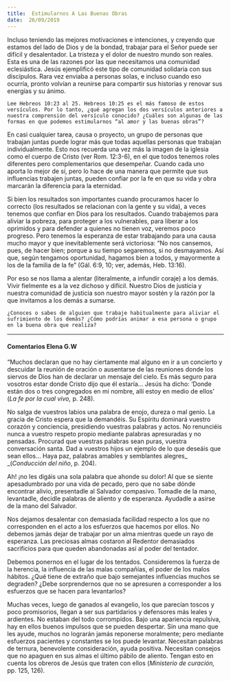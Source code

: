 ```yaml
---
title:  Estimularnos A Las Buenas Obras
date:  26/09/2019
---
```


Incluso teniendo las mejores motivaciones e intenciones, y creyendo que estamos del lado de Dios y de la bondad, trabajar para el Señor puede ser difícil y desalentador. La tristeza y el dolor de nuestro mundo son reales. Esta es una de las razones por las que necesitamos una comunidad eclesiástica. Jesús ejemplificó este tipo de comunidad solidaria con sus discípulos. Rara vez enviaba a personas solas, e incluso cuando eso ocurría, pronto volvían a reunirse para compartir sus historias y renovar sus energías y su ánimo.

`Lee Hebreos 10:23 al 25. Hebreos 10:25 es el más famoso de estos versículos. Por lo tanto, ¿qué agregan los dos versículos anteriores a nuestra comprensión del versículo conocido? ¿Cuáles son algunas de las formas en que podemos estimularnos “al amor y las buenas obras”?`

En casi cualquier tarea, causa o proyecto, un grupo de personas que trabajan juntas puede lograr más que todas aquellas personas que trabajan individualmente. Esto nos recuerda una vez más la imagen de la iglesia como el cuerpo de Cristo (ver Rom. 12:3-6), en el que todos tenemos roles diferentes pero complementarios que desempeñar. Cuando cada uno aporta lo mejor de sí, pero lo hace de una manera que permite que sus influencias trabajen juntas, pueden confiar por la fe en que su vida y obra marcarán la diferencia para la eternidad.

Si bien los resultados son importantes cuando procuramos hacer lo correcto (los resultados se relacionan con la gente y su vida), a veces tenemos que confiar en Dios para los resultados. Cuando trabajemos para aliviar la pobreza, para proteger a los vulnerables, para liberar a los oprimidos y para defender a quienes no tienen voz, veremos poco progreso. Pero tenemos la esperanza de estar trabajando para una causa mucho mayor y que inevitablemente será victoriosa: “No nos cansemos, pues, de hacer bien; porque a su tiempo segaremos, si no desmayamos. Así que, según tengamos oportunidad, hagamos bien a todos, y mayormente a los de la familia de la fe” (Gál. 6:9, 10; ver, además, Heb. 13:16).

Por eso se nos llama a alentar (literalmente, a infundir coraje) a los demás. Vivir fielmente es a la vez dichoso y difícil. Nuestro Dios de justicia y nuestra comunidad de justicia son nuestro mayor sostén y la razón por la que invitamos a los demás a sumarse.

`¿Conoces o sabes de alguien que trabaje habitualmente para aliviar el sufrimiento de los demás? ¿Cómo podrías animar a esa persona o grupo en la buena obra que realiza?`

---

#### Comentarios Elena G.W

“Muchos declaran que no hay ciertamente mal alguno en ir a un concierto y descuidar la reunión de oración o ausentarse de las reuniones donde los siervos de Dios han de declarar un mensaje del cielo. Es más seguro para vosotros estar donde Cristo dijo que él estaría… Jesús ha dicho: ‘Donde están dos o tres congregados en mi nombre, allí estoy en medio de ellos’ (_La fe por la cual vivo,_ p. 248).

No salga de vuestros labios una palabra de enojo, dureza o mal genio. La gracia de Cristo espera que la demandéis. Su Espíritu dominará vuestro corazón y conciencia, presidiendo vuestras palabras y actos. No renunciéis nunca a vuestro respeto propio mediante palabras apresuradas y no pensadas. Procurad que vuestras palabras sean puras, vuestra conversación santa. Dad a vuestros hijos un ejemplo de lo que deseáis que sean ellos… Haya paz, palabras amables y semblantes alegres_ _(_Conducción del niño_, p. 204).

Ah! ¡no les digáis una sola palabra que ahonde su dolor! Al que se siente apesadumbrado por una vida de pecado, pero que no sabe dónde encontrar alivio, presentadle al Salvador compasivo. Tomadle de la mano, levantadle, decidle palabras de aliento y de esperanza. Ayudadle a asirse de la mano del Salvador.

Nos dejamos desalentar con demasiada facilidad respecto a los que no corresponden en el acto a los esfuerzos que hacemos por ellos. No debemos jamás dejar de trabajar por un alma mientras quede un rayo de esperanza. Las preciosas almas costaron al Redentor demasiados sacrificios para que queden abandonadas así al poder del tentador.

Debemos ponernos en el lugar de los tentados. Consideremos la fuerza de la herencia, la influencia de las malas compañías, el poder de los malos hábitos. ¿Qué tiene de extraño que bajo semejantes influencias muchos se degraden? ¿Debe sorprendernos que no se apresuren a corresponder a los esfuerzos que se hacen para levantarlos?

Muchas veces, luego de ganados al evangelio, los que parecían toscos y poco promisorios, llegan a ser sus partidarios y defensores más leales y ardientes. No estaban del todo corrompidos. Bajo una apariencia repulsiva, hay en ellos buenos impulsos que se pueden despertar. Sin una mano que les ayude, muchos no lograrán jamás reponerse moralmente; pero mediante esfuerzos pacientes y constantes se los puede levantar. Necesitan palabras de ternura, benevolente consideración, ayuda positiva. Necesitan consejos que no apaguen en sus almas el último pábilo de aliento. Tengan esto en cuenta los obreros de Jesús que traten con ellos (_Ministerio de curación,_ pp. 125, 126).